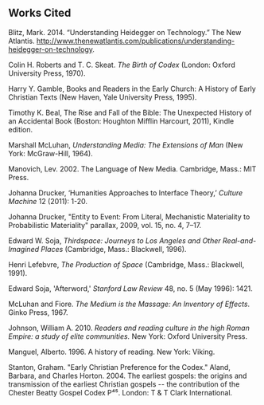 ## Works Cited ##

Blitz, Mark. 2014. “Understanding Heidegger on Technology.” The New Atlantis. http://www.thenewatlantis.com/publications/understanding-heidegger-on-technology.

Colin H. Roberts and T. C. Skeat. *The Birth of Codex* (London: Oxford University Press, 1970).

Harry Y. Gamble, Books and Readers in the Early Church: A History of Early Christian Texts (New Haven, Yale University Press, 1995).

Timothy K. Beal, The Rise and Fall of the Bible: The Unexpected
    History of an Accidental Book (Boston: Houghton Mifflin Harcourt,
    2011), Kindle edition.

Marshall McLuhan, *Understanding Media: The Extensions of Man*
    (New York: McGraw-Hill, 1964).

Manovich, Lev. 2002. The Language of New Media. Cambridge, Mass.: MIT Press.


Johanna Drucker, ‘Humanities Approaches to Interface Theory,’
    *Culture Machine* 12 (2011): 1-20.

Johanna Drucker, "Entity to Event: From Literal, Mechanistic Materiality to Probabilistic Materiality" parallax, 2009, vol. 15, no. 4, 7–17.

Edward W. Soja, *Thirdspace: Journeys to Los Angeles and Other
    Real-and-Imagined Places* (Cambridge, Mass.: Blackwell, 1996).

Henri Lefebvre, *The Production of Space* (Cambridge, Mass.:
    Blackwell, 1991).

Edward Soja, 'Afterword,' *Stanford Law Review* 48, no. 5 (May
    1996): 1421.

McLuhan and Fiore. *The Medium is the Massage: An Inventory of Effects*. Ginko Press, 1967.

Johnson, William A. 2010. *Readers and reading culture in the high Roman Empire: a study of elite communities.* New York: Oxford University Press. 

Manguel, Alberto. 1996. A history of reading. New York: Viking.

Stanton, Graham. "Early Christian Preference for the Codex." Aland, Barbara, and Charles Horton. 2004. The earliest gospels: the origins and transmission of the earliest Christian gospels -- the contribution of the Chester Beatty Gospel Codex P⁴⁵. London: T & T Clark International. 